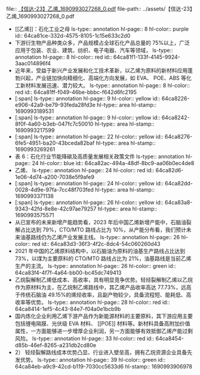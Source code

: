 file:: [【信达-23】乙烯_1690993027268_0.pdf](../assets/【信达-23】乙烯_1690993027268_0.pdf)
file-path:: ../assets/【信达-23】乙烯_1690993027268_0.pdf

- [[乙烯]]：石化工业之母
  ls-type:: annotation
  hl-page:: 8
  hl-color:: purple
  id:: 64ca81ce-332d-4575-8105-1c15e633c2d0
- 下游衍生物产品种类众多，产品规模占全球石化产品总量的 75%以上，广泛应用于包装、农业、建筑、纺织、电子电器、汽车等领域，
  ls-type:: annotation
  hl-page:: 8
  hl-color:: red
  id:: 64ca81f1-133f-4145-9924-3aac014896f4
- 近年来，受益于新兴产业发展和化工技术革新，以乙烯为原料的新材料应用蓬勃兴起，产业链加快向精细化、高端化方向发展，如 EVA、 POE、ABS 等化工新材料发展迅速、潜力较大。
  ls-type:: annotation
  hl-page:: 8
  hl-color:: red
  id:: 64ca81ff-f049-46be-bbbc-f642d6fc2195
- [:span]
  ls-type:: annotation
  hl-page:: 9
  hl-color:: yellow
  id:: 64ca8226-e906-42a9-be79-93feda28fd3e
  hl-type:: area
  hl-stamp:: 1690993189531
- [:span]
  ls-type:: annotation
  hl-page:: 9
  hl-color:: yellow
  id:: 64ca8242-8f0f-4a60-b3eb-047fc7c50010
  hl-type:: area
  hl-stamp:: 1690993217599
- [:span]
  ls-type:: annotation
  hl-page:: 22
  hl-color:: yellow
  id:: 64ca8276-6fe5-4951-ba20-43bceda82baf
  hl-type:: area
  hl-stamp:: 1690993269261
- 表 6：石化行业节能降碳及高质量发展相关政策文件
  ls-type:: annotation
  hl-page:: 24
  hl-color:: blue
  id:: 64ca82ac-494a-48df-8bc9-aa06b0ec4de8
- 乙烯、
  ls-type:: annotation
  hl-page:: 24
  hl-color:: red
  id:: 64ca82d6-1e06-4d74-a200-7038e5f9afe9
- [:span]
  ls-type:: annotation
  hl-page:: 24
  hl-color:: yellow
  id:: 64ca82dd-0028-4d9e-97fa-7cc48f703fed
  hl-type:: area
  hl-stamp:: 1690993371138
- [:span]
  ls-type:: annotation
  hl-page:: 26
  hl-color:: yellow
  id:: 64ca83a8-9343-42fd-8e8e-42c97ae79257
  hl-type:: area
  hl-stamp:: 1690993575571
- 从已宣布的未来新增产能趋势看，2023 年后中国乙烯新增产能中，石脑油裂解占比达到 79%，CTO/MTO 路线占比为 10%，从产能分布看，我们预计未来油基路线仍为乙烯产业发展主线。
  ls-type:: annotation
  hl-page:: 26
  hl-color:: red
  id:: 64ca83d3-36f3-4f2c-8dc4-54c060260d43
- 2021 年中国的乙烯原料结构中，以石脑油为原料的油基生产路线占比达到 73%，以煤为主要原料的 CTO/MTO 路线占比为 21%，油基路线是当前乙烯生产的主流。
  ls-type:: annotation
  hl-page:: 26
  hl-color:: green
  id:: 64ca83f4-4f7f-4a64-bb00-bc45dc749413
- 乙烷裂解制乙烯低成本、高收率，具有明显竞争优势。轻烃裂解制乙烯以乙烷作为原材料为主，在乙烷制乙烯路线中，其乙烯产品收率高达 77.73%，远高于传统石脑油 49.15%的烯烃收率，且副产物较少，具备流程短、能耗低、高收率等优势。
  ls-type:: annotation
  hl-page:: 28
  hl-color:: red
  id:: 64ca8414-1ef5-4c43-84e7-f04a0e1bcb9b
- 国内炼化企业利用乙烯下游产品作为新能源材料的主要原料，其下游应用主要包括锂电隔膜、光伏级 EVA 材料、 [[POE]] 材料等。新材料具备高附加价值属性，一方面能够进一步增厚企业利润，另一方面能够有效抵御乙烯产能过剩风险。
  ls-type:: annotation
  hl-page:: 33
  hl-color:: red
  id:: 64ca8454-d85b-46ef-8265-a231db2cd80e
- 2） 轻烃裂解路线成本优势凸显、行业进入壁垒高，拥有乙烷资源企业具备先发优势。
  ls-type:: annotation
  hl-page:: 39
  hl-color:: green
  id:: 64ca84eb-a9c9-42cd-b119-7030cc5633d6
  hl-stamp:: 1690993906978